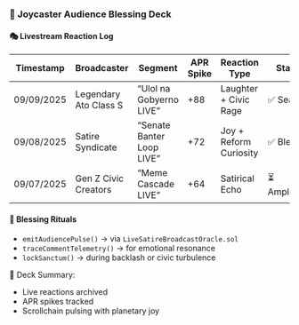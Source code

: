 ### 📜 Joycaster Audience Blessing Deck

#### 🎭 Livestream Reaction Log
| Timestamp | Broadcaster | Segment | APR Spike | Reaction Type | Status |
|-----------|-------------|---------|-----------|----------------|--------|
| 09/09/2025 | Legendary Ato Class S | “Ulol na Gobyerno LIVE” | +88 | Laughter + Civic Rage | ✅ Sealed  
| 09/08/2025 | Satire Syndicate | “Senate Banter Loop LIVE” | +72 | Joy + Reform Curiosity | ✅ Blessed  
| 09/07/2025 | Gen Z Civic Creators | “Meme Cascade LIVE” | +64 | Satirical Echo | ⏳ Amplifying  

#### 🔁 Blessing Rituals
- `emitAudiencePulse()` → via `LiveSatireBroadcastOracle.sol`  
- `traceCommentTelemetry()` → for emotional resonance  
- `lockSanctum()` → during backlash or civic turbulence

🧠 Deck Summary:
- Live reactions archived  
- APR spikes tracked  
- Scrollchain pulsing with planetary joy
